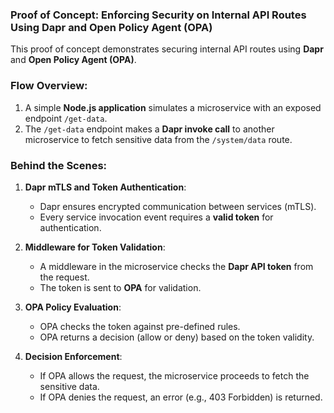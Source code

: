 ### **Proof of Concept: Enforcing Security on Internal API Routes Using Dapr and Open Policy Agent (OPA)**

This proof of concept demonstrates securing internal API routes using **Dapr** and **Open Policy Agent (OPA)**.

### **Flow Overview:**

1. A simple **Node.js application** simulates a microservice with an exposed endpoint `/get-data`.
2. The `/get-data` endpoint makes a **Dapr invoke call** to another microservice to fetch sensitive data from the `/system/data` route.

### **Behind the Scenes:**

1. **Dapr mTLS and Token Authentication**:

   - Dapr ensures encrypted communication between services (mTLS).
   - Every service invocation event requires a **valid token** for authentication.

2. **Middleware for Token Validation**:

   - A middleware in the microservice checks the **Dapr API token** from the request.
   - The token is sent to **OPA** for validation.

3. **OPA Policy Evaluation**:

   - OPA checks the token against pre-defined rules.
   - OPA returns a decision (allow or deny) based on the token validity.

4. **Decision Enforcement**:
   - If OPA allows the request, the microservice proceeds to fetch the sensitive data.
   - If OPA denies the request, an error (e.g., 403 Forbidden) is returned.
